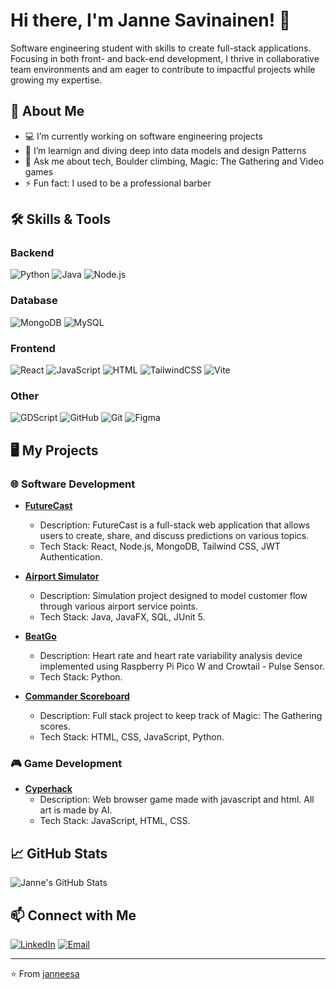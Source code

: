 # Hi there, I'm Janne Savinainen! 👋


Software engineering student with skills to create full-stack applications. 
Focusing in both front- and back-end development, I thrive in collaborative team environments and am eager to
contribute to impactful projects while growing my expertise.

## 🚀 About Me

- 💻 I’m currently working on software engineering projects
- 🌱 I’m learnign and diving deep into data models and design Patterns
- 💬 Ask me about tech, Boulder climbing, Magic: The Gathering and Video games
- ⚡ Fun fact: I used to be a professional barber

## 🛠️ Skills & Tools

### Backend
![Python](https://img.shields.io/badge/-Python-3776AB?style=flat-square&logo=python&logoColor=white)
![Java](https://img.shields.io/badge/-Java-007396?style=flat-square&logo=java&logoColor=white)
![Node.js](https://img.shields.io/badge/-Node.js-339933?style=flat-square&logo=node.js&logoColor=white)

### Database
![MongoDB](https://img.shields.io/badge/MongoDB-%234ea94b.svg?logo=mongodb&logoColor=white)
![MySQL](https://img.shields.io/badge/MySQL-4479A1?logo=mysql&logoColor=fff)

### Frontend
![React](https://img.shields.io/badge/-React-61DAFB?style=flat-square&logo=react&logoColor=black)
![JavaScript](https://img.shields.io/badge/-JavaScript-F7DF1E?style=flat-square&logo=javascript&logoColor=black)
![HTML](https://img.shields.io/badge/-HTML-E34F26?style=flat-square&logo=html5&logoColor=white)
![TailwindCSS](https://img.shields.io/badge/Tailwind%20CSS-%2338B2AC.svg?logo=tailwind-css&logoColor=white)
![Vite](https://img.shields.io/badge/Vite-646CFF?logo=vite&logoColor=fff)

### Other
![GDScript](https://img.shields.io/badge/-GDScript-478CBF?style=flat-square&logo=godot-engine&logoColor=white)
![GitHub](https://img.shields.io/badge/-GitHub-181717?style=flat-square&logo=github)
![Git](https://img.shields.io/badge/-Git-F05032?style=flat-square&logo=git&logoColor=white)
![Figma](https://img.shields.io/badge/-Figma-F24E1E?style=flat-square&logo=figma&logoColor=white)

## 🖥️ My Projects

### 🌐 Software Development
- **[FutureCast](https://github.com/janneesa/FutureCast)**
  - Description: FutureCast is a full-stack web application that allows users to create, share, and discuss predictions on various topics.
  - Tech Stack: React, Node.js, MongoDB, Tailwind CSS, JWT Authentication.

- **[Airport Simulator](https://github.com/janneesa/AirportSimulationGUI/tree/master)**
  - Description: Simulation project designed to model customer flow through various airport service points.
  - Tech Stack: Java, JavaFX, SQL, JUnit 5.

- **[BeatGo](https://github.com/janneesa/BeatGo-project)**
  - Description: Heart rate and heart rate variability analysis device implemented using Raspberry Pi Pico W and Crowtail - Pulse Sensor.
  - Tech Stack: Python.

- **[Commander Scoreboard](https://github.com/janneesa/CommanderScoreboard)**
  - Description: Full stack project to keep track of Magic: The Gathering scores.
  - Tech Stack: HTML, CSS, JavaScript, Python.

### 🎮 Game Development
- **[Cyperhack](https://github.com/janneesa/cyperhack)**
  - Description: Web browser game made with javascript and html. All art is made by AI.
  - Tech Stack: JavaScript, HTML, CSS.

## 📈 GitHub Stats

![Janne's GitHub Stats](https://github-readme-stats.vercel.app/api?username=janneesa&show_icons=true&theme=radical)

## 📫 Connect with Me

[![LinkedIn](https://img.shields.io/badge/-LinkedIn-0077B5?style=flat-square&logo=linkedin&logoColor=white)](https://fi.linkedin.com/in/janne-savinainen-6064372aa)
[![Email](https://img.shields.io/badge/-Email-D14836?style=flat-square&logo=gmail&logoColor=white)](mailto:ensiojanne@hotmail.com)


---

⭐️ From [janneesa](https://github.com/janneesa)
